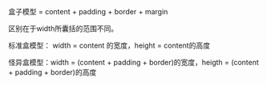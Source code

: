 

盒子模型 = content + padding  + border + margin



区别在于width所囊括的范围不同。



标准盒模型： width = content 的宽度，height = content的高度



怪异盒模型：width = (content + padding + border)的宽度，heigth = (content + padding + border)的高度

